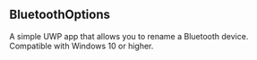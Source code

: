## BluetoothOptions
A simple UWP app that allows you to rename a Bluetooth device. Compatible with Windows 10 or higher.
